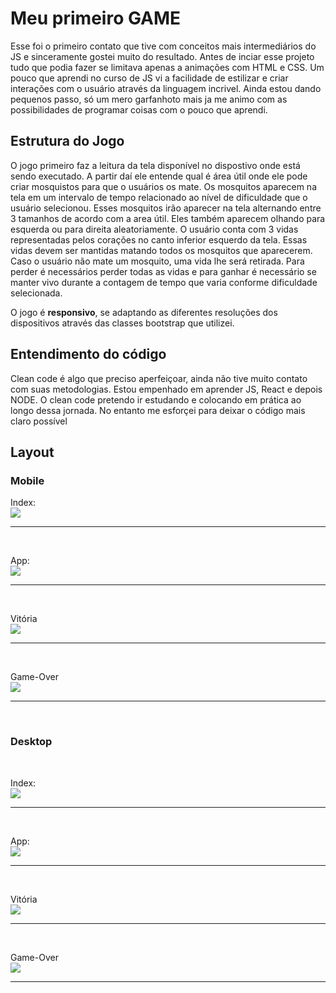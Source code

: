 <h1>
  Meu primeiro GAME
</h1>

<p>Esse foi o primeiro contato que tive com conceitos mais intermediários do JS e sinceramente gostei muito do resultado. Antes de inciar esse projeto tudo que podia fazer se limitava apenas a animações com HTML e CSS. Um pouco que aprendi no curso de JS vi a facilidade de estilizar e criar interações com o usuário através da linguagem incrivel. Ainda estou dando pequenos passo, só um mero garfanhoto mais ja me animo com as possibilidades de programar coisas com o  pouco que aprendi.</p>


<h2> Estrutura do Jogo </h2>

<p> O jogo primeiro faz a leitura da tela disponível no dispostivo onde está sendo executado. A partir daí ele entende qual é área útil onde ele pode criar mosquistos para que o usuários os mate. Os mosquitos aparecem na tela em um intervalo de tempo relacionado ao nível de dificuldade que o usuário selecionou. Esses mosquitos irão aparecer na tela alternando entre 3 tamanhos de acordo com a area útil. Eles também aparecem olhando para esquerda ou para direita aleatoriamente. O usuário conta com 3 vidas representadas pelos corações no canto inferior esquerdo da tela. Essas vidas devem ser mantidas matando todos os mosquitos que aparecerem. Caso o usuário não mate um mosquito, uma vida lhe será retirada. Para perder é necessários perder todas as vidas e para ganhar é necessário se manter vivo durante a contagem de tempo que varia conforme dificuldade selecionada.</p> O jogo é <strong>responsivo</strong>, se adaptando as diferentes resoluções dos dispositivos através das classes bootstrap que utilizei.

<h2>Entendimento do código</h2>

<p>Clean code é algo que preciso aperfeiçoar, ainda não tive muito contato com suas metodologias. Estou empenhado em aprender JS, React e depois NODE. O clean code pretendo ir estudando e colocando em prática ao longo dessa jornada. No entanto me esforçei para deixar o código mais claro possível</p>


<h2>Layout</h2>


<h3>Mobile</h3>

Index:
<br>
<img src="https://github.com/NewZaqueu/Game-Mata-Mosquito/blob/master/imagens/index-mobile.PNG">
<hr><br>

App:
<br>
<img src="https://github.com/NewZaqueu/Game-Mata-Mosquito/blob/master/imagens/game-play-mobile.PNG">
<hr><br>


Vitória
<br>
<img src="https://github.com/NewZaqueu/Game-Mata-Mosquito/blob/master/imagens/vitoria-mobile.PNG">
<hr><br>


Game-Over
<br>
<img src="https://github.com/NewZaqueu/Game-Mata-Mosquito/blob/master/imagens/game-over-mobile.PNG">
<hr><br>

<h3>Desktop</h3>
<br>


Index:
<br>
<img src="https://github.com/NewZaqueu/Game-Mata-Mosquito/blob/master/imagens/index.png">
<hr><br>

App:
<br>
<img src="https://github.com/NewZaqueu/Game-Mata-Mosquito/blob/master/imagens/game-play.png">
<hr><br>


Vitória
<br>
<img src="https://github.com/NewZaqueu/Game-Mata-Mosquito/blob/master/imagens/vitoria-desktop.png">
<hr><br>


Game-Over
<br>
<img src="https://github.com/NewZaqueu/Game-Mata-Mosquito/blob/master/imagens/game-over.png">
<hr><br>

